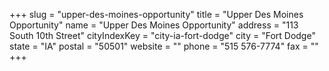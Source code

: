 +++
slug = "upper-des-moines-opportunity"
title = "Upper Des Moines Opportunity"
name = "Upper Des Moines Opportunity"
address = "113 South 10th Street"
cityIndexKey = "city-ia-fort-dodge"
city = "Fort Dodge"
state = "IA"
postal = "50501"
website = ""
phone = "515 576-7774"
fax = ""
+++
